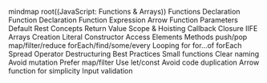 mindmap
  root((JavaScript: Functions & Arrays))
    Functions
      Declaration
        Function Declaration
        Function Expression
        Arrow Function
      Parameters
        Default
        Rest
      Concepts
        Return Value
        Scope & Hoisting
        Callback
        Closure
        IIFE
    Arrays
      Creation
        Literal
        Constructor
      Access Elements
      Methods
        push/pop
        map/filter/reduce
        forEach/find/some/every
      Looping
        for
        for...of
        forEach
      Spread Operator
      Destructuring
    Best Practices
      Small functions
      Clear naming
      Avoid mutation
        Prefer map/filter
      Use let/const
      Avoid code duplication
      Arrow function for simplicity
      Input validation

